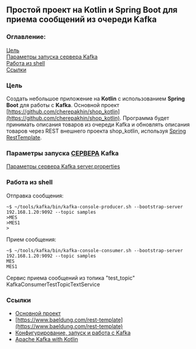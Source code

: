 ## Простой проект на Kotlin и Spring Boot для приема сообщений из очереди Kafka

### Оглавление:
[Цель](#target)<br/>
[Параметры запуска сервера Kafka](#parameters)<br/>
[Работа из shell](#work_in_shell)<br/>
[Ссылки](#links)<br/>

<a id="target"></a>
### Цель

Cоздать небольшое приложение на <b>Kotlin</b> с использованием <b>Spring Boot</b> для работы с <b>Kafka</b>.
Основной проект [https://github.com/cherepakhin/shop_kotlin](https://github.com/cherepakhin/shop_kotlin).
Программа будет принимать описания товаров из очереди Kafka и обновлять описания товаров через REST внешнего проекта shop_kotlin, используя [Spring RestTemplate](https://docs.spring.io/spring-framework/docs/current/javadoc-api/org/springframework/web/client/RestTemplate.html).

<a id="parameters"></a>
### Параметры запуска <ins>СЕРВЕРА</ins> Kafka

[Параметры сервера Kafka server.properties](https://github.com/cherepakhin/shop_kafka_receiver/blob/dev/doc/server.properties)

<a id="work_in_shell"></a>
### Работа из shell

Отправка сообщения:

````shell
~$ ~/tools/kafka/bin/kafka-console-producer.sh --bootstrap-server 192.168.1.20:9092 --topic samples
>MES
>MES1
>
````

Прием сообщения:

````shell
~$ ~/tools/kafka/bin/kafka-console-consumer.sh --bootstrap-server 192.168.1.20:9092 --topic samples
MES
MES1
````

Сервис приема сообщений из топика "test_topic" KafkaConsumerTestTopicTextService

<a id="links"></a>
### Ссылки

- [Основной проект](https://github.com/cherepakhin/shop_kotlin)
- [https://www.baeldung.com/rest-template](https://www.baeldung.com/rest-template)
- [Конфигурирование, запуск и работа с Kafka](http://v.perm.ru/main/index.php/homepage/66-konfigurirovanie-zapusk-i-rabota-s-kafka)
- [Apache Kafka with Kotlin](https://www.baeldung.com/kotlin/apache-kafka)